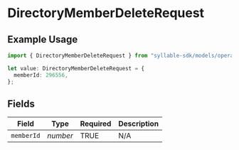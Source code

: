 # DirectoryMemberDeleteRequest

## Example Usage

```typescript
import { DirectoryMemberDeleteRequest } from "syllable-sdk/models/operations";

let value: DirectoryMemberDeleteRequest = {
  memberId: 296556,
};
```

## Fields

| Field              | Type               | Required           | Description        |
| ------------------ | ------------------ | ------------------ | ------------------ |
| `memberId`         | *number*           | TRUE | N/A                |
